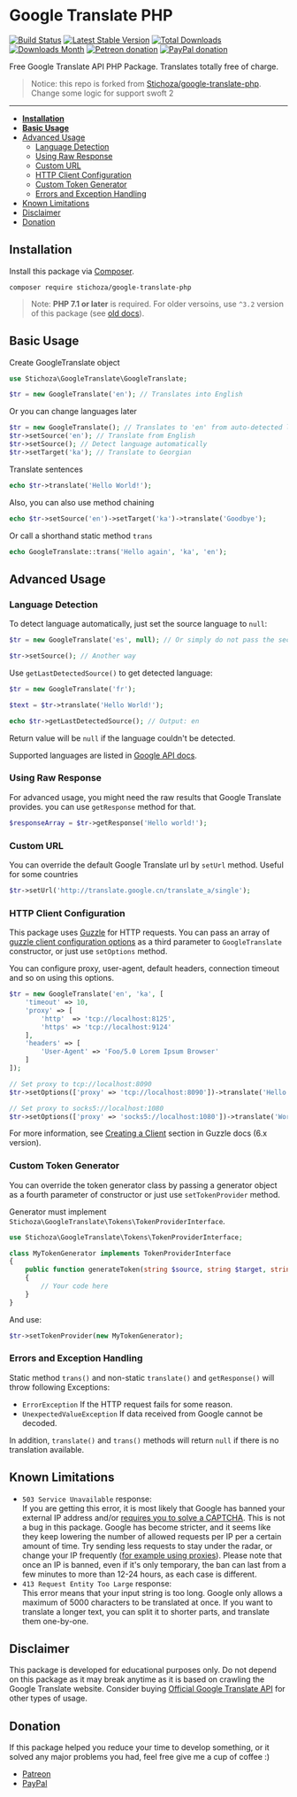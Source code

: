 Google Translate PHP
====================

[![Build Status](https://travis-ci.org/Stichoza/google-translate-php.svg?branch=master)](https://travis-ci.org/Stichoza/google-translate-php) [![Latest Stable Version](https://img.shields.io/packagist/v/Stichoza/google-translate-php.svg)](https://packagist.org/packages/stichoza/google-translate-php) [![Total Downloads](https://img.shields.io/packagist/dt/Stichoza/google-translate-php.svg)](https://packagist.org/packages/stichoza/google-translate-php) [![Downloads Month](https://img.shields.io/packagist/dm/Stichoza/google-translate-php.svg)](https://packagist.org/packages/stichoza/google-translate-php) [![Petreon donation](https://img.shields.io/badge/patreon-donate-orange.svg)](https://www.patreon.com/stichoza) [![PayPal donation](https://img.shields.io/badge/paypal-donate-blue.svg)](https://paypal.me/stichoza)

Free Google Translate API PHP Package. Translates totally free of charge.

> Notice: this repo is forked from [Stichoza/google-translate-php](http://github.com/Stichoza/google-translate-php). 
Change some logic for support swoft 2

---

 - **[Installation](#installation)**
 - **[Basic Usage](#basic-usage)**
 - [Advanced Usage](#advanced-usage)
   - [Language Detection](#language-detection)
   - [Using Raw Response](#using-raw-response)
   - [Custom URL](#custom-url)
   - [HTTP Client Configuration](#http-client-configuration)
   - [Custom Token Generator](#custom-token-generator)
   - [Errors and Exception Handling](#errors-and-exception-handling)
 - [Known Limitations](#known-limitations)
 - [Disclaimer](#disclaimer)
 - [Donation](#donation)

## Installation

Install this package via [Composer](https://getcomposer.org/).

```
composer require stichoza/google-translate-php
```

> Note: **PHP 7.1 or later** is required. For older versoins, use `^3.2` version of this package (see [old docs](https://github.com/Stichoza/google-translate-php/tree/3.2#google-translate-php)).

## Basic Usage

Create GoogleTranslate object

```php
use Stichoza\GoogleTranslate\GoogleTranslate;

$tr = new GoogleTranslate('en'); // Translates into English
```

Or you can change languages later

```php
$tr = new GoogleTranslate(); // Translates to 'en' from auto-detected language by default
$tr->setSource('en'); // Translate from English
$tr->setSource(); // Detect language automatically
$tr->setTarget('ka'); // Translate to Georgian
```

Translate sentences

```php
echo $tr->translate('Hello World!');
```

Also, you can also use method chaining

```php
echo $tr->setSource('en')->setTarget('ka')->translate('Goodbye');
```

Or call a shorthand static method `trans`

```php
echo GoogleTranslate::trans('Hello again', 'ka', 'en');
```

## Advanced Usage

### Language Detection

To detect language automatically, just set the source language to `null`:

```php
$tr = new GoogleTranslate('es', null); // Or simply do not pass the second parameter 
```

```php
$tr->setSource(); // Another way
```

Use `getLastDetectedSource()` to get detected language:

```php
$tr = new GoogleTranslate('fr');

$text = $tr->translate('Hello World!');

echo $tr->getLastDetectedSource(); // Output: en
```

Return value will be `null` if the language couldn't be detected.

Supported languages are listed in [Google API docs](https://cloud.google.com/translate/docs/languages).

### Using Raw Response

For advanced usage, you might need the raw results that Google Translate provides. you can use `getResponse` method for that.

```php
$responseArray = $tr->getResponse('Hello world!');
```

### Custom URL

You can override the default Google Translate url by `setUrl` method. Useful for some countries

```php
$tr->setUrl('http://translate.google.cn/translate_a/single'); 
```

### HTTP Client Configuration

This package uses [Guzzle](https://github.com/guzzle/guzzle) for HTTP requests. You can pass an array of [guzzle client configuration options](http://docs.guzzlephp.org/en/latest/request-options.html) as a third parameter to `GoogleTranslate` constructor, or just use `setOptions` method.

You can configure proxy, user-agent, default headers, connection timeout and so on using this options.

```php
$tr = new GoogleTranslate('en', 'ka', [
    'timeout' => 10,
    'proxy' => [
        'http'  => 'tcp://localhost:8125',
        'https' => 'tcp://localhost:9124'
    ],
    'headers' => [
        'User-Agent' => 'Foo/5.0 Lorem Ipsum Browser'
    ]
]);
```

```php
// Set proxy to tcp://localhost:8090
$tr->setOptions(['proxy' => 'tcp://localhost:8090'])->translate('Hello');

// Set proxy to socks5://localhost:1080
$tr->setOptions(['proxy' => 'socks5://localhost:1080'])->translate('World');
```

For more information, see [Creating a Client](http://guzzle.readthedocs.org/en/latest/quickstart.html#creating-a-client) section in Guzzle docs (6.x version).

### Custom Token Generator

You can override the token generator class by passing a generator object as a fourth parameter of constructor or just use `setTokenProvider` method.

Generator must implement `Stichoza\GoogleTranslate\Tokens\TokenProviderInterface`.

```php
use Stichoza\GoogleTranslate\Tokens\TokenProviderInterface;

class MyTokenGenerator implements TokenProviderInterface
{
    public function generateToken(string $source, string $target, string $text) : string
    {
        // Your code here
    }
}
```

And use:

```php
$tr->setTokenProvider(new MyTokenGenerator);
```

### Errors and Exception Handling

Static method `trans()` and non-static `translate()` and `getResponse()` will throw following Exceptions:

 - `ErrorException` If the HTTP request fails for some reason.
 - `UnexpectedValueException` If data received from Google cannot be decoded.

In addition, `translate()` and `trans()` methods will return `null` if there is no translation available.

## Known Limitations
 
 - `503 Service Unavailable` response:  
   If you are getting this error, it is most likely that Google has banned your external IP address and/or [requires you to solve a CAPTCHA](https://github.com/Stichoza/google-translate-php/issues/18). This is not a bug in this package. Google has become stricter, and it seems like they keep lowering the number of allowed requests per IP per a certain amount of time. Try sending less requests to stay under the radar, or change your IP frequently ([for example using proxies](#http-client-configuration)). Please note that once an IP is banned, even if it's only temporary, the ban can last from a few minutes to more than 12-24 hours, as each case is different.
 - `413 Request Entity Too Large` response:  
   This error means that your input string is too long. Google only allows a maximum of 5000 characters to be translated at once. If you want to translate a longer text, you can split it to shorter parts, and translate them one-by-one.
 
## Disclaimer

This package is developed for educational purposes only. Do not depend on this package as it may break anytime as it is based on crawling the Google Translate website. Consider buying [Official Google Translate API](https://cloud.google.com/translate/) for other types of usage.

## Donation

If this package helped you reduce your time to develop something, or it solved any major problems you had, feel free give me a cup of coffee :)

 - [Patreon](https://www.patreon.com/stichoza)
 - [PayPal](https://paypal.me/stichoza)
 
